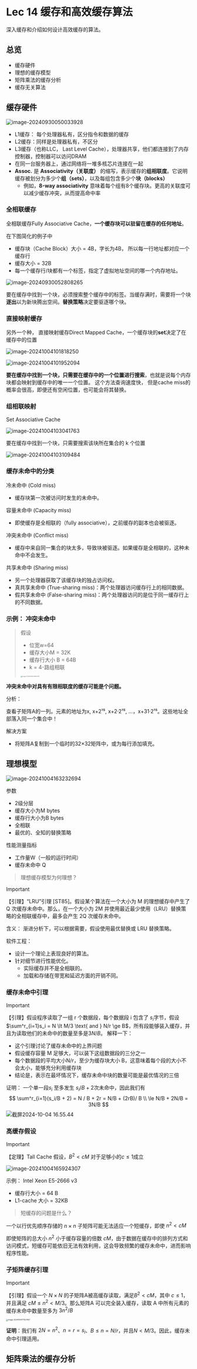 # Lec 14 缓存和高效缓存算法

深入缓存和介绍如何设计高效缓存的算法。

## 总览

- 缓存硬件
- 理想的缓存模型
- 矩阵乘法的缓存分析
- 缓存无关算法



## 缓存硬件

![image-20240930050033928](http://14.103.135.111:49153/i/66f9bff6f227e.png)

- L1缓存： 每个处理器私有，区分指令和数据的缓存
- L2缓存：同样是处理器私有，不区分
- L3缓存（也称LLC， Last Level Cache），处理器共享，他们都连接到了内存控制器，控制器可以访问DRAM
- 在同一台服务器上，通过网络将一堆多核芯片连接在一起
- **Assoc.** 是 **Associativity（关联度）** 的缩写，表示缓存的**组相联度**。它说明缓存被划分为多少个**组（sets）**，以及每组包含多少个**块（blocks）**
  - 例如，**8-way associativity** 意味着每个组有8个缓存块。更高的关联度可以减少缓存冲突，从而提高命中率

### 全相联缓存

全相联缓存Fully Associative Cache，**一个缓存块可以驻留在缓存的任何地址**。

在下图简化的例子中

- 缓存块（Cache Block）大小 = 4B，字长为4B， 所以每一行地址都对应一个缓存行
- 缓存大小 = 32B
- 每一个缓存行/块都有一个标签，指定了虚拟地址空间的哪一个内存地址。

![image-20240930052808265](http://14.103.135.111:49153/i/6852e2d754a4c.png)

要在缓存中找到一个块，必须搜索整个缓存中的标签。当缓存满时，需要将一个块**逐出**以为新块腾出空间。**替换策略**决定要驱逐哪个块。

### 直接映射缓存

另外一个种， 直接映射缓存Direct Mapped Cache，一个缓存块的**set**决定了在缓存中的位置

![image-20241004101818250](http://14.103.135.111:49153/i/66ff506e21686.png)

![image-20241004101952094](http://14.103.135.111:49153/i/66ff50ca92fb7.png)

**要在缓存中找到一个块，只需要在缓存中的一个位置进行搜索**，也就是说每个内存块都会映射到缓存中的唯一一个位置。 这个方法查询速度快， 但是cache miss的概率会很高，即便还有空闲位置，也可能会将其替换。

### 组相联映射

Set Associative Cache

![image-20241004103041763](http://14.103.135.111:49153/i/66ff53561940d.png)

要在缓存中找到一个块，只需要搜索该块所在集合的 k 个位置

![image-20241004103109484](http://14.103.135.111:49153/i/66ff5370361b0.png)



### 缓存未命中的分类

冷未命中 (Cold miss)

- 缓存块第一次被访问时发生的未命中。

容量未命中 (Capacity miss)

- 即使缓存是全相联的（fully associative），之前缓存的副本也会被驱逐。

冲突未命中 (Conflict miss)

- 缓存中来自同一集合的块太多，导致块被驱逐。如果缓存是全相联的，这种未命中不会发生。

共享未命中 (Sharing miss)

- 另一个处理器获取了该缓存块的独占访问权。
- 真共享未命中 (True-sharing miss)：两个处理器访问缓存行上的相同数据。
- 假共享未命中 (False-sharing miss)：两个处理器访问的是位于同一缓存行上的不同数据。

### 示例： 冲突未命中

> 假设
>
> - 位宽w=64
> - 缓存大小M = 32K
> - 缓存行大小 B = 64B
> - k = 4-路组相联
>
> <img src="http://14.103.135.111:49153/i/66ff55333af70.png" alt="image-20241004103840376" style="zoom:25%;" />

**冲突未命中对具有有限相联度的缓存可能是个问题。**

分析：

查看子矩阵A的一列。元素的地址为x, x+2¹⁵, x+2·2¹⁵, ...，x+31·2¹⁵。这些地址全部落入同一个集合中！

解决方案

- 将矩阵A复制到一个临时的32×32矩阵中，或为每行添加填充。

## 理想模型

![image-20241004163232694](http://14.103.135.111:49153/i/66ffa823b456b.png)

参数

- 2级分层
- 缓存大小为M bytes
- 缓存行大小为B bytes
- 全相联
- 最优的、全知的替换策略

性能测量指标

- 工作量W（一般的运行时间）
- 缓存未命中 Q

> 理想缓存模型为何理想？

> [!IMPORTANT]
>
> 【引理】“LRU”引理 [ST85]。假设某个算法在一个大小为 M 的理想缓存中产生了 Q 次缓存未命中。那么，在一个大小为 2M 并使用最近最少使用（LRU）替换策略的全相联缓存中，最多会产生 2Q 次缓存未命中。

含义： 渐进分析下，可以根据需要，假设使用最优替换或 LRU 替换策略。

软件工程：

- 设计一个理论上表现良好的算法。
- 针对细节进行性能优化。
  - 实际缓存并不是全相联的。
  - 加载和存储在带宽和延迟方面的开销不同。

### 缓存未命中引理

> [!IMPORTANT]
>
> 【引理】假设程序读取了一组 r 个数据段，每个数据段 i 包含了 $s_i$字节，假设$\sum^r_{i=1}s_i = N \lt M/3 \text{ and } N/r \ge B$，所有段能够装入缓存，并且为读取他们的未命中的数量至多是$3N/B$。 解释一下：
>
> - 这个引理讨论了缓存未命中的上界问题
> - 假设缓存容量 M 足够大，可以装下这组数据段的三分之一
> - 每个数据段的平均大小N/r，至少为缓存块大小 B，这意味着每个段的大小不会太小，能够充分利用缓存块
> - 结论是，表示在最坏情况下，缓存未命中块的数量可能是最优情况的三倍

证明： 一个单一段$s_i$ 至多发生 $s_i/B + 2$​次未命中，因此我们有
$$
\sum^r_{i=1}(s_i/B + 2) = N / B + 2r = N/B + (2rB)/ B \\
\le N/B + 2N/B = 3N/B
$$
![截屏2024-10-04 16.55.44](http://14.103.135.111:49153/i/66ffad94893ee.png)

### 高缓存假设

> [!IMPORTANT] 
>
> 【定理】Tall Cache 假设，$B^2 \lt cM$ 对于足够小的$c\le 1$成立

![image-20241004165924307](http://14.103.135.111:49153/i/66ffae6e89646.png)

示例： Intel Xeon E5-2666 v3

- 缓存行大小 = 64 B
- L1-cache 大小 = 32KB



> 短缓存的问题是什么？

一个以行优先顺序存储的 $n \times n$ 子矩阵可能无法适应一个短缓存，即使 $n^2 < cM$

即使矩阵的总大小 $n^2$ 小于缓存容量的倍数 $cM$，由于数据在缓存中的排列方式和访问模式，短缓存可能依旧无法有效利用，这会导致频繁的缓存未命中，进而影响程序性能。

### 子矩阵缓存引理

> [!IMPORTANT]
>
> 【引理】假设一个 $N \times N$ 的子矩阵A被高缓存读取，满足$B^2 \lt cM$，其中 $c \le 1$，并且满足 $cM \leq n^2 < M/3$。那么矩阵A 可以完全装入缓存，读取 A 中所有元素的缓存未命中数量至多为 $3n^2/B$

<img src="http://14.103.135.111:49153/i/66ffb1063d9d7.png" alt="image-20241004171027467" style="zoom:33%;" />

**证明**：我们有 $2N = n^2$、$n = r = s_i$、$B \leq n = N/r$，并且$N < M/3$。因此，缓存未命中引理适用。

## 矩阵乘法的缓存分析

